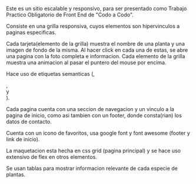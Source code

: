 Este es un sitio escalable y responsivo, para ser presentado como Trabajo Practico Obligatorio de Front End de "Codo a Codo".

Consiste en una grilla responsiva, cuyos elementos son hipervinculos a paginas especificas.

Cada tarjeta(elemento de la grilla) muestra el nombre de una planta y una imagen de fondo de la misma. Al hacer click en cada una de estas, se abre una pagina con la foto completa e informacion. Cada elemento de la grilla muestra una animacion al pasar el puntero del mouse por encima.

Hace uso de etiquetas semanticas (<heder>, <nav>, <article> y <footer>).

Cada pagina cuenta con una seccion de navegacion y un vinculo a la pagina de inicio, como asi tambien con un footer, donde consta(rian) los datos de contacto.

Cuenta con un icono de favoritos, usa google font y font awesome (footer y link de inicio).

La maquetacion esta hecha en css grid (pagina principal) y se hace uso extensivo de flex en otros elementos. 

Se usan tablas para mostrar informacion relevante de cada especie de plantas. 

 